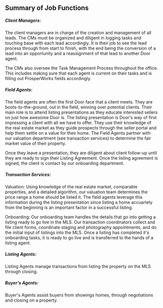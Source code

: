 ## Summary of Job Functions

##### Client Managers:

The client managers are in charge of the creation and management of all leads. The CMs must be organized and diligent in logging tasks and touching base with each lead accordingly. It is their job to see the lead process through from start to finish, with the end being the conversion of a lead into an opportunity and a reassignment of that lead to another Door agent.

The CMs also oversee the Task Management Process throughout the office. This includes making sure that each agent is current on their tasks and is filling out ProsperWorks fields accordingly.

##### Field Agents:

The field agents are often the first Door face that a client meets. They are boots-to-the-ground, out in the field, winning over potential clients. Their main role is to attend listing presentations as they educate interested sellers on just how awesome Door is. The listing presentation is Door's way of first impressing a client with all we have to offer. They use their knowledge of the real estate market as they guide prospects through the seller portal and help them settle on a value for their home. The Field Agents partner with our valuation department \(see transaction services\) to determine the fair market value of their property.

Once they leave a presentation, they are diligent about client follow-up until they are ready to sign their Listing Agreement. Once the listing agreement is signed, the client is contact by our onboarding department.

##### Transaction Services:

Valuation: Using knowledge of the real estate market, comparable properties, and a detailed algorithm, our valuation team determines the price range a home should be listed it. The field agents leverage this information during the listing presentation since listing a home accuartely from the beginning is an important factor in a successful listing.

Onboarding: Our onboarding team handles the details that go into getting a listing ready to go live in the MLS. Our transaction coordinators collect and file client forms, coordinate staging and photography appointments, and do the initial input of listings into the MLS. Once a listing has completed it's onboarding tasks, it is ready to go live and is transferred to the hands of a listing agent.

##### Listing Agents:

Listing Agents manage transactions from listing the property on the MLS through closing. 

##### Buyer's Agents:

Buyer's Agents assist buyers from showings homes, through negotiations and closing on a property. 

